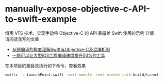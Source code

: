 # manually-expose-objective-c-API-to-swift-example
借用 VFS 技术，实现手动将 Objective-C 的 API 暴露给 Swift 使用的示例
详情请阅读我写的文章

* [从预编译的角度理解Swift与Objective-C及混编机制](https://tech.meituan.com/2021/02/25/swift-objective-c.html)
* [一款可以让大型iOS工程编译速度提升50%的工具](https://tech.meituan.com/2021/02/25/cocoapods-hmap-prebuilt.html)

在本项目的根目录执行如下命令，查看效果

```sh
swiftc -c LaunchPoint.swift -emit-module -emit-module-path build/LaunchPoint.swiftmodule -module-name index -whole-module-optimization -parse-as-library -o build/LaunchPoint.o -Xcc -ivfsoverlay -Xcc tmp/vfs-overlay.yaml -I /MyObjcPod
```
